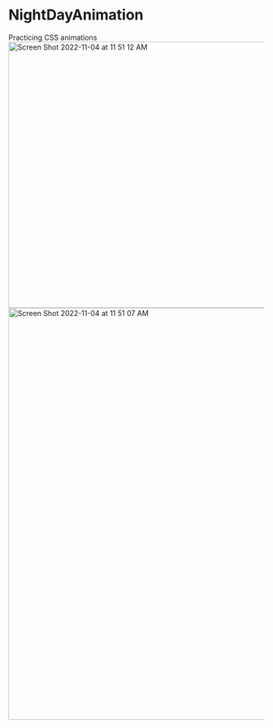 # NightDayAnimation
Practicing CSS animations
<img width="524" alt="Screen Shot 2022-11-04 at 11 51 12 AM" src="https://user-images.githubusercontent.com/98127121/200031437-945ad0b4-da59-40f4-ba80-4204eceff0fd.png">
<img width="811" alt="Screen Shot 2022-11-04 at 11 51 07 AM" src="https://user-images.githubusercontent.com/98127121/200031493-251a6125-b169-4fb8-9153-3b3c5c0cead6.png">
